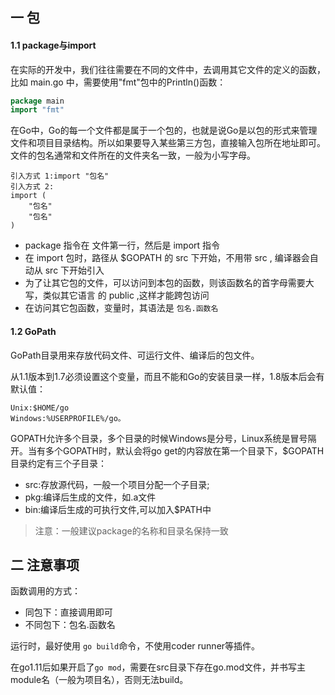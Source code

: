 ## 一 包

#### 1.1 package与import

在实际的开发中，我们往往需要在不同的文件中，去调用其它文件的定义的函数，比如 main.go 中，需要使用"fmt"包中的Println()函数：
```go
package main
import "fmt"
```

在Go中，Go的每一个文件都是属于一个包的，也就是说Go是以包的形式来管理文件和项目目录结构。所以如果要导入某些第三方包，直接输入包所在地址即可。文件的包名通常和文件所在的文件夹名一致，一般为小写字母。

```
引入方式 1:import "包名"
引入方式 2:
import (
	"包名"
	"包名" 
)
```
- package 指令在 文件第一行，然后是 import 指令
- 在 import 包时，路径从 $GOPATH 的 src 下开始，不用带 src , 编译器会自动从 src 下开始引入
- 为了让其它包的文件，可以访问到本包的函数，则该函数名的首字母需要大写，类似其它语言 的 public ,这样才能跨包访问
- 在访问其它包函数，变量时，其语法是 `包名.函数名`

#### 1.2 GoPath

GoPath目录用来存放代码文件、可运行文件、编译后的包文件。  

从1.1版本到1.7必须设置这个变量，而且不能和Go的安装目录一样，1.8版本后会有默认值：
```
Unix:$HOME/go
Windows:%USERPROFILE%/go。
```

GOPATH允许多个目录，多个目录的时候Windows是分号，Linux系统是冒号隔开。当有多个GOPATH时，默认会将go get的内容放在第一个目录下，$GOPATH 目录约定有三个子目录：
- src:存放源代码，一般一个项目分配一个子目录;
- pkg:编译后生成的文件，如.a文件
- bin:编译后生成的可执行文件,可以加入$PATH中
>注意：一般建议package的名称和目录名保持一致

## 二 注意事项

函数调用的方式：
- 同包下：直接调用即可
- 不同包下：包名.函数名

运行时，最好使用 `go build`命令，不使用coder runner等插件。  

在go1.11后如果开启了`go mod`，需要在src目录下存在go.mod文件，并书写主module名（一般为项目名），否则无法build。